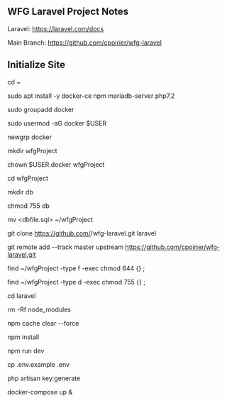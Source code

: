## WFG Laravel Project Notes

Laravel: https://laravel.com/docs

Main Branch: https://github.com/cpoirier/wfg-laravel


## Initialize Site

cd ~


sudo apt install -y docker-ce npm mariadb-server php7.2

sudo groupadd docker

sudo usermod -aG docker $USER

newgrp docker 


mkdir wfgProject

chown $USER:docker wfgProject

cd wfgProject


mkdir db

chmod 755 db


mv <dbfile.sql> ~/wfgProject


git clone https://github.com/<repo>/wfg-laravel.git laravel

git remote add --track master upstream https://github.com/cpoirier/wfg-laravel.git

find ~/wfgProject -type f -exec chmod 644 {} \;

find ~/wfgProject -type d -exec chmod 755 {} \;


cd laravel

rm -Rf node_modules

npm cache clear --force

npm install

npm run dev


cp .env.example .env

php artisan key:generate


docker-compose up &
